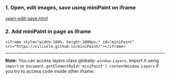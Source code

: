 ### 1. Open, edit images, save using miniPaint on iframe

[open-edit-save.html](/viliusle/miniPaint/blob/master/examples/open-edit-save.html)

### 2. Add miniPaint in page as iframe

`<iframe style="width:100%; height:1000px;" id="miniPaint" src="https://viliusle.github.io/miniPaint/"></iframe>`

***

**Note:** You can access layers class globally: `window.Layers`, import it using `import` or `document.getElementById('miniPaint').contentWindow.Layers` if you try to access code inside other iframe.